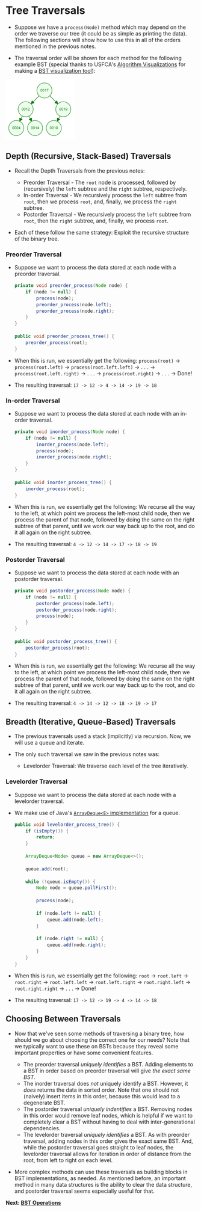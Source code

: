# Tree Traversals
* Suppose we have a `process(Node)` method which may depend on the order we traverse our tree (it could be as simple as printing the data). The following sections will show how to use this in all of the orders mentioned in the previous notes.

* The traversal order will be shown for each method for the following example BST (special thanks to USFCA's [Algorithm Visualizations](https://www.cs.usfca.edu/~galles/visualization/Algorithms.html) for making a [BST visualization tool](https://www.cs.usfca.edu/~galles/visualization/BST.html)):

![BST Example -- Ignore the left-pad 0's](./Images/bst.png)

## Depth (Recursive, Stack-Based) Traversals
* Recall the Depth Traversals from the previous notes:
    * Preorder Traversal - The `root` node is processed, followed by (recursively) the `left` subtree and the `right` subtree, respectively.
    * In-order Traversal - We recursively process the `left` subtree from `root`, then we process `root`, and, finally, we process the `right` subtree.
    * Postorder Traversal - We recursively process the `left` subtree from `root`, then the `right` subtree, and, finally, we process `root`.

* Each of these follow the same strategy: Exploit the recursive structure of the binary tree.

### Preorder Traversal
* Suppose we want to process the data stored at each node with a preorder traversal.
    ```java
    private void preorder_process(Node node) {
        if (node != null) {
            process(node);
            preorder_process(node.left);
            preorder_process(node.right);
        }
    }

    public void preorder_process_tree() {
        preorder_process(root);
    }
    ```

* When this is run, we essentially get the following: `process(root)` -> `process(root.left)` -> `process(root.left.left)` -> . . . -> `process(root.left.right)` -> . . . -> `process(root.right)` -> . . . -> Done!

* The resulting traversal: `17 -> 12 -> 4 -> 14 -> 19 -> 18`

### In-order Traversal
* Suppose we want to process the data stored at each node with an in-order traversal.
    ```java
    private void inorder_process(Node node) {
        if (node != null) {
            inorder_process(node.left);
            process(node);
            inorder_process(node.right);
        }
    }

    public void inorder_process_tree() {
        inorder_process(root);
    }
    ```

* When this is run, we essentially get the following: We recurse all the way to the left, at which point we process the left-most child node, then we process the parent of that node, followed by doing the same on the right subtree of that parent, until we work our way back up to the root, and do it all again on the right subtree.

* The resulting traversal: `4 -> 12 -> 14 -> 17 -> 18 -> 19`

### Postorder Traversal

* Suppose we want to process the data stored at each node with an postorder traversal.
    ```java
    private void postorder_process(Node node) {
        if (node != null) {
            postorder_process(node.left);
            postorder_process(node.right);
            process(node);
        }
    }

    public void postorder_process_tree() {
        postorder_process(root);
    }
    ```

* When this is run, we essentially get the following: We recurse all the way to the left, at which point we process the left-most child node, then we process the parent of that node, followed by doing the same on the right subtree of that parent, until we work our way back up to the root, and do it all again on the right subtree.

* The resulting traversal: `4 -> 14 -> 12 -> 18 -> 19 -> 17`

## Breadth (Iterative, Queue-Based) Traversals

* The previous traversals used a stack (implicitly) via recursion. Now, we will use a queue and iterate.

* The only such traversal we saw in the previous notes was:
    * Levelorder Traversal: We traverse each level of the tree iteratively.

### Levelorder Traversal

* Suppose we want to process the data stored at each node with a levelorder traversal.

* We make use of Java's [`ArrayDeque<E>` implementation](https://docs.oracle.com/en/java/javase/22/docs/api/java.base/java/util/ArrayDeque.html) for a queue.
    ```java
    public void levelorder_process_tree() {
        if (isEmpty()) {
            return;
        }
        
        ArrayDeque<Node> queue = new ArrayDeque<>();

        queue.add(root);

        while (!queue.isEmpty()) {
            Node node = queue.pollFirst();

            process(node);

            if (node.left != null) {
                queue.add(node.left);
            }

            if (node.right != null) {
                queue.add(node.right);
            }
        }
    }
    ```

* When this is run, we essentially get the following: `root` -> `root.left` -> `root.right` -> `root.left.left` -> `root.left.right` -> `root.right.left` -> `root.right.right` -> . . . -> Done!

* The resulting traversal: `17 -> 12 -> 19 -> 4 -> 14 -> 18`

## Choosing Between Traversals

* Now that we've seen some methods of traversing a binary tree, how should we go about choosing the correct one for our needs? Note that we typically want to use these on BSTs because they reveal some important properties or have some convenient features.
    * The preorder traversal *uniquely identifies* a BST. Adding elements to a BST in order based on preorder traversal will give *the exact same BST*.
    * The inorder traversal does *not* uniquely identify a BST. However, it *does* returns the data in sorted order. Note that one should not (naively) insert items in this order, because this would lead to a degenerate BST.
    * The postorder traversal *uniquely indentifies* a BST. Removing nodes in this order would remove leaf nodes, which is helpful if we want to completely clear a BST without having to deal with inter-generational dependencies.
    * The levelorder traversal *uniquely identifies* a BST. As with preorder traversal, adding nodes in this order gives the exact same BST. And, while the postorder traversal goes straight to leaf nodes, the levelorder traversal allows for iteration in order of distance from the root, from left to right on each level.

* More complex methods can use these traversals as building blocks in BST implementations, as needed. As mentioned before, an important method in many data structures is the ability to clear the data structure, and postorder traversal seems especially useful for that.

**Next: [BST Operations](./9.BSTOperations.md)**